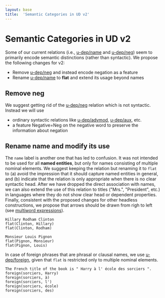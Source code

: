 ```yaml
---
layout: base
title:  'Semantic Categories in UD v2'
---
```


# Semantic Categories in UD v2

Some of our current relations (i.e., [u-dep/name]() and [u-dep/neg]()) seem to primarily encode semantic distinctions (rather than syntactic). We propose the following changes for v2:

* Remove [u-dep/neg]() and instead encode negation as a feature
* Rename [u-dep/name]() to **flat** and extend its usage beyond names

## Remove neg

We suggest getting rid of the [u-dep/neg]() relation which is not syntactic. Instead we will use

* ordinary syntactic relations like [u-dep/advmod](), [u-dep/aux](), etc.
* a feature Negative=Neg on the negative word to preserve the information about negation

## Rename name and modify its use

The `name` label is another one that has led to confusion. It was not intended to be used for all **named entities**, but only for names consisting of multiple nominal elements. We suggest keeping the relation but renaming it to `flat` to (a) avoid the impression that it should capture named entities in general, and (b) indicate that the relation is only appropriate when there is no clear syntactic head. After we have dropped the direct association with names, we can also extend the use of this relation to titles ("Mrs.", "President", etc.) in languages where they do not show clear head or dependent properties. Finally, consistent with the proposed changes for other headless constructions, we propose that arrows should be drawn from righ to left (see [multiword expressions](mwe.html)).

~~~ sdparse
Hillary Rodham Clinton
flat(Clinton, Hillary)
flat(Clinton, Rodham)
~~~

~~~ sdparse
Monsieur Louis Pignon
flat(Pignon, Monsieur)
flat(Pignon, Louis)
~~~

In case of foreign phrases that are phrasal or clausal names, we use [u-dep/foreign](), given that `flat` is restricted only to multiple nominal elements.

~~~ sdparse
The French title of the book is " Harry à l' école des sorciers ".
foreign(sorciers, Harry)
foreign(sorciers, à)
foreign(sorciers, l')
foreign(sorciers, école)
foreign(sorciers, des)
~~~


